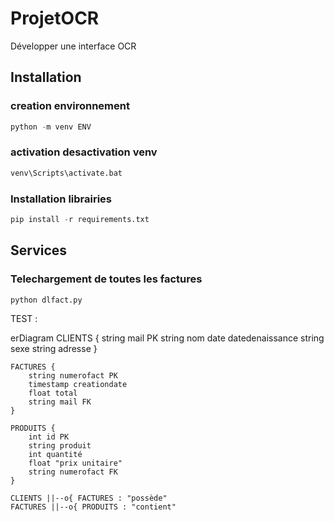 # ProjetOCR
Développer une interface OCR

## Installation

### creation environnement
```python
python -m venv ENV
```

### activation desactivation venv
```bash
venv\Scripts\activate.bat 
```

### Installation librairies
```python
pip install -r requirements.txt
```

## Services

### Telechargement de toutes les factures
```python
python dlfact.py
```

TEST :

erDiagram
    CLIENTS {
        string mail PK
        string nom
        date datedenaissance
        string sexe
        string adresse
    }
    
    FACTURES {
        string numerofact PK
        timestamp creationdate
        float total
        string mail FK
    }

    PRODUITS {
        int id PK
        string produit
        int quantité
        float "prix unitaire"
        string numerofact FK
    }

    CLIENTS ||--o{ FACTURES : "possède"
    FACTURES ||--o{ PRODUITS : "contient"
